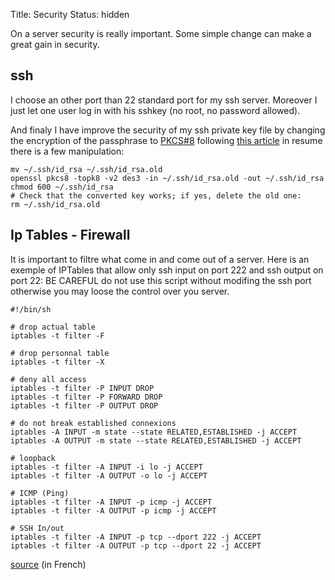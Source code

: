 Title: Security
Status: hidden

On a server security is really important.
Some simple change can make a great gain in security.

## ssh

I choose an other port than 22 standard port for my ssh server.
Moreover I just let one user log in with his sshkey (no root, no password
allowed).

And finaly I have improve the security of my ssh private key file by changing
the encryption of the passphrase to
[PKCS#8](http://en.wikipedia.org/wiki/PKCS#8) following [this
article](http://martin.kleppmann.com/2013/05/24/improving-security-of-ssh-private-keys.html)
in resume there is a few manipulation:

    mv ~/.ssh/id_rsa ~/.ssh/id_rsa.old
    openssl pkcs8 -topk8 -v2 des3 -in ~/.ssh/id_rsa.old -out ~/.ssh/id_rsa
    chmod 600 ~/.ssh/id_rsa
    # Check that the converted key works; if yes, delete the old one:
    rm ~/.ssh/id_rsa.old

## Ip Tables - Firewall

It is important to filtre what come in and come out of a server.
Here is an exemple of IPTables that allow only ssh input on port 222 and ssh
output on port 22:
BE CAREFUL do not use this script without modifing the ssh port otherwise you
may loose the control over you server.

    #!/bin/sh

    # drop actual table
    iptables -t filter -F

    # drop personnal table
    iptables -t filter -X

    # deny all access
    iptables -t filter -P INPUT DROP
    iptables -t filter -P FORWARD DROP
    iptables -t filter -P OUTPUT DROP

    # do not break established connexions
    iptables -A INPUT -m state --state RELATED,ESTABLISHED -j ACCEPT
    iptables -A OUTPUT -m state --state RELATED,ESTABLISHED -j ACCEPT

    # loopback
    iptables -t filter -A INPUT -i lo -j ACCEPT
    iptables -t filter -A OUTPUT -o lo -j ACCEPT

    # ICMP (Ping)
    iptables -t filter -A INPUT -p icmp -j ACCEPT
    iptables -t filter -A OUTPUT -p icmp -j ACCEPT

    # SSH In/out
    iptables -t filter -A INPUT -p tcp --dport 222 -j ACCEPT
    iptables -t filter -A OUTPUT -p tcp --dport 22 -j ACCEPT


[source](http://www.alsacreations.com/tuto/lire/622-Securite-firewall-iptables.html)
(in French)


